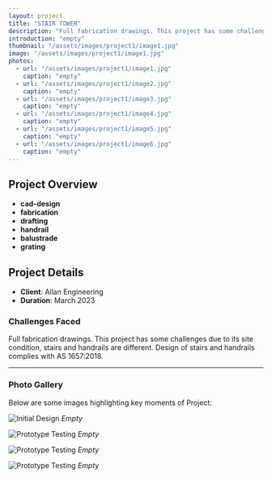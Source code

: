```yaml
---
layout: project
title: "STAIR TOWER"
description: "Full fabrication drawings. This project has some challenges due to its site condition, stairs and handrails are different. Design of stairs and handrails complies with AS 1657:2018"
introduction: "empty"
thumbnail: "/assets/images/project1/image1.jpg"
image: "/assets/images/project1/image1.jpg"
photos:
  - url: "/assets/images/project1/image1.jpg"
    caption: "empty"
  - url: "/assets/images/project1/image2.jpg"
    caption: "empty"
  - url: "/assets/images/project1/image3.jpg"
    caption: "empty"
  - url: "/assets/images/project1/image4.jpg"
    caption: "empty"
  - url: "/assets/images/project1/image5.jpg"
    caption: "empty"
  - url: "/assets/images/project1/image6.jpg"
    caption: "empty"
---
```


## Project Overview
- **cad-design**
- **fabrication**
- **drafting**
- **handrail**
- **balustrade**
- **grating**

## Project Details
- **Client**: Allan Engineering
- **Duration**: March 2023

### Challenges Faced
Full fabrication drawings. This project has some challenges due to its site condition, stairs and handrails are different. Design of stairs and handrails complies with AS 1657:2018.

---

### Photo Gallery
Below are some images highlighting key moments of Project:

![Initial Design](image1.jpg)
*Empty*

![Prototype Testing](image2.jpg)
*Empty*

![Prototype Testing](image3.jpg)
*Empty*

![Prototype Testing](image4.jpg)
*Empty*